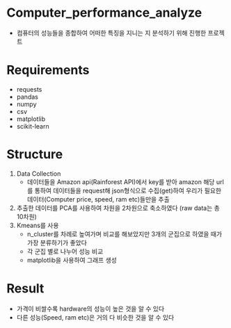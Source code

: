 # Computer_performance_analyze
- 컴퓨터의 성능들을 종합하여 어떠한 특징을 지니는 지 분석하기 위해 진행한 프로젝트

# Requirements
- requests
- pandas
- numpy
- csv
- matplotlib
- scikit-learn

# Structure
1. Data Collection
   - 데이터들을 Amazon api(Rainforest API)에서 key를 받아 amazon 해당 url를 통하여 데이터들을 request해 json형식으로 수집(get)하여 우리가 필요한 데이터(Computer price, speed, ram etc)들만을 추출
2. 추출한 데이터를 PCA를 사용하여 차원을 2차원으로 축소하였다 (raw data는 총 10차원)
3. Kmeans를 사용
   - n_cluster를 차례로 높여가며 비교를 해보았지만 3개의 군집으로 하였을 때가 가장 분류하기가 좋았다
   - 각 군집 별로 나누어 성능 비교
   - matplotlib을 사용하여 그래프 생성
# Result
   - 가격이 비쌀수록 hardware의 성능이 높은 것을 알 수 있다
   - 다른 성능(Speed, ram etc)은 거의 다 비슷한 것을 알 수 있다

